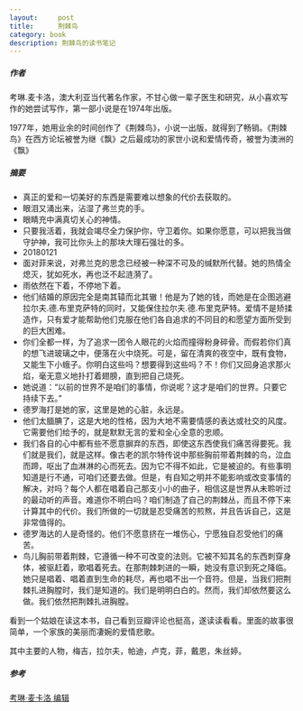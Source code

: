 ```yaml
---
layout:     post
title:      荆棘鸟
category: book
description: 荆棘鸟的读书笔记
---
```


##### 作者

考琳.麦卡洛，澳大利亚当代著名作家，不甘心做一辈子医生和研究，从小喜欢写作的她尝试写作，第一部小说是在1974年出版。

1977年，她用业余的时间创作了《荆棘鸟》，小说一出版，就得到了畅销。《荆棘鸟》在西方论坛被誉为继《飘》之后最成功的家世小说和爱情传奇，被誉为澳洲的《飘》

##### 摘要

- 真正的爱和一切美好的东西是需要难以想象的代价去获取的。
- 眼泪又涌出来，沾湿了弗兰克的手。
- 眼睛充中满真切关心的神情。
- 只要我活着，我就会竭尽全力保护你，守卫着你。如果你愿意，可以把我当做守护神，我可比你头上的那块大理石强壮的多。
- 20180121
- 面对菲来说，对弗兰克的思念已经被一种深不可及的缄默所代替。她的热情全熄灭，犹如死水，再也泛不起涟漪了。
- 雨依然在下着，不停地下着。
- 他们结婚的原因完全是南其辕而北其辙！他是为了她的钱，而她是在企图逃避拉尔夫.德.布里克萨特的同时，又能保住拉尔夫.德.布里克萨特。爱情不是矫揉造作，只有爱才能帮助他们克服在他们各自追求的不同目的和愿望方面所受到的巨大困难。
- 你们全都一样，为了追求一团令人眼花的火焰而撞得粉身碎骨。而假若你们真的想飞进玻璃之中，便落在火中烧死。可是，留在清爽的夜空中，既有食物，又能生下小蛾子。你明白这些吗？想要得到这些吗？不！你们又回身追求那火焰，毫无意义地扑打着翅膀，直到把自己烧死。
- 她说道：“以前的世界不是咱们的事情，你说呢？这才是咱们的世界。只要它持续下去。”
- 德罗海打是她的家，这里是她的心脏，永远是。
- 他们太腼腆了，这是大地的性格，因为大地不需要情感的表达或社交的风度。它需要他们给予的，就是默默无言的爱和全心全意的忠顺。
- 我们各自的心中都有些不愿意摒弃的东西，即使这东西使我们痛苦得要死。我们就是我们，就是这样。像古老的凯尔特传说中那些胸前带着荆棘的鸟，泣血而蹄，呕出了血淋淋的心而死去。因为它不得不如此，它是被迫的。有些事明知道是行不通，可咱们还要去做。但是，有自知之明并不能影响或改变事情的解决，对吗？每个人都在唱着自己那支小小的曲子，相信这是世界从未聆听过的最动听的声音。难道你不明白吗？咱们制造了自己的荆棘丛，而且不停下来计算其中的代价。我们所做的一切就是忍受痛苦的煎熬，并且告诉自己，这是非常值得的。
- 德罗海达的人是奇怪的。他们不愿意挤在一堆伤心，宁愿独自忍受他们的痛苦。
- 鸟儿胸前带着荆棘，它遵循一种不可改变的法则。它被不知其名的东西刺穿身体，被驱赶着，歌唱着死去。在那荆棘刺进的一瞬，她没有意识到死之降临。她只是唱着、唱着直到生命的耗尽，再也唱不出一个音符。但是，当我们把荆棘扎进胸膛时，我们是知道的。我们是明明白白的。然而，我们却依然要这么做。我们依然把荆棘扎进胸膛。

看到一个姑娘在读这本书，自己看到豆瓣评论也挺高，遂读读看看。里面的故事很简单，一个家族的美丽而凄婉的爱情悲歌。

其中主要的人物，梅吉，拉尔夫，帕迪，卢克，菲，戴恩，朱丝婷。




##### 参考

[考琳·麦卡洛 编辑](https://baike.baidu.com/item/%E8%80%83%E7%90%B3%C2%B7%E9%BA%A6%E5%8D%A1%E6%B4%9B)